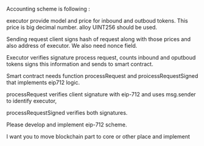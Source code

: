 Accounting scheme is following : 

executor provide model and price for inbound and outboud tokens. This price is big decimal number. alloy UINT256 should be used. 

Sending request client signs hash of request along with those prices and also address of executor. We also need nonce field. 

Executor verifies signature process request, counts inbound and oputboud tokens signs this information and sends to smart contract. 

Smart contract needs function processRequest and proicessRequestSigned that implements eip712 logic.

processRequest verifies client signature with eip-712 and uses msg.sender to identify executor, 

processRequestSigned verifies both signatures. 

Please develop and implement eip-712 scheme. 



I want you to move blockchain part to core or other place and implement 
